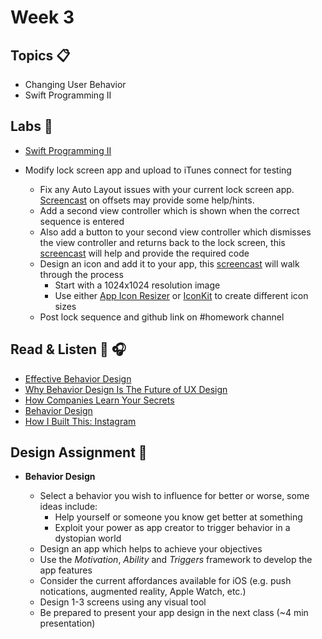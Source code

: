 # Week 3

## Topics 📋
* Changing User Behavior
* Swift Programming II

## Labs 🔬

* [Swift Programming II](labs/swift-2.md)

* Modify lock screen app and upload to iTunes connect for testing

  * Fix any Auto Layout issues with your current lock screen app. [Screencast](labs/autolayout-offsets.md) on offsets may provide some help/hints.
  * Add a second view controller which is shown when the correct sequence is entered
  * Also add a button to your second view controller which dismisses the view controller and returns back to the lock screen, this [screencast](labs/multi-viewcontrollers.md) will help and provide the required code
  * Design an icon and add it to your app, this [screencast](labs/app-icon-name.md) will walk through the process
    * Start with a 1024x1024 resolution image
    * Use either [App Icon Resizer](https://resizeappicon.com/) or [IconKit](https://itunes.apple.com/us/app/iconkit-the-icon-resizer/id507135296?mt=12) to create different icon sizes
  * Post lock sequence and github link on #homework channel



## Read & Listen 📖 🎧
  
* [Effective Behavior Design](https://hackdesign.org/lessons/28)
* [Why Behavior Design Is The Future of UX Design](https://www.inc.com/jason-hreha/heres-what-youre-getting-wrong-about-user-research.html)
* [How Companies Learn Your Secrets](http://www.nytimes.com/2012/02/19/magazine/shopping-habits.html)
* [Behavior Design](https://medium.com/@missytitus/behavior-design-be9d48aefeb0)
* [How I Built This: Instagram](https://itunes.apple.com/us/podcast/how-i-built-this-with-guy-raz/id1150510297?mt=2&amp;i=1000375469570)


## Design Assignment 📐

* **Behavior Design**  

  * Select a behavior you wish to influence for better or worse, some ideas include:
    * Help yourself or someone you know get better at something
    * Exploit your power as app creator to trigger behavior in a dystopian world 
  * Design an app which helps to achieve your objectives
  * Use the *Motivation*, *Ability* and *Triggers* framework to develop the app features
  * Consider the current affordances available for iOS (e.g. push notications, augmented reality, Apple Watch, etc.)
  * Design 1-3 screens using any visual tool
  * Be prepared to present your app design in the next class (~4 min presentation)

